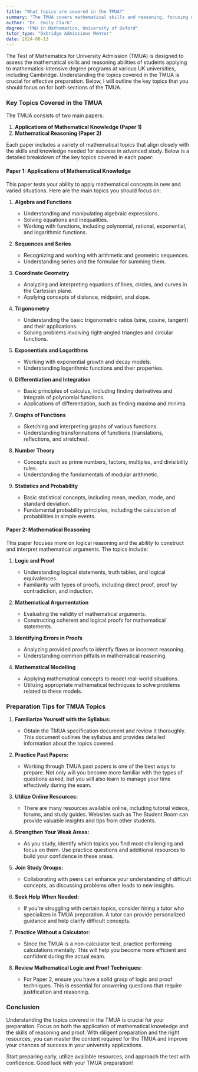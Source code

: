 ```yaml
---
title: "What topics are covered in the TMUA?"
summary: "The TMUA covers mathematical skills and reasoning, focusing on Applications of Mathematical Knowledge and Mathematical Reasoning for university admissions."
author: "Dr. Emily Clark"
degree: "PhD in Mathematics, University of Oxford"
tutor_type: "Oxbridge Admissions Mentor"
date: 2024-08-13
---
```


The Test of Mathematics for University Admission (TMUA) is designed to assess the mathematical skills and reasoning abilities of students applying to mathematics-intensive degree programs at various UK universities, including Cambridge. Understanding the topics covered in the TMUA is crucial for effective preparation. Below, I will outline the key topics that you should focus on for both sections of the TMUA.

### Key Topics Covered in the TMUA

The TMUA consists of two main papers: 

1. **Applications of Mathematical Knowledge (Paper 1)**
2. **Mathematical Reasoning (Paper 2)**

Each paper includes a variety of mathematical topics that align closely with the skills and knowledge needed for success in advanced study. Below is a detailed breakdown of the key topics covered in each paper:

#### Paper 1: Applications of Mathematical Knowledge

This paper tests your ability to apply mathematical concepts in new and varied situations. Here are the main topics you should focus on:

1. **Algebra and Functions**
   - Understanding and manipulating algebraic expressions.
   - Solving equations and inequalities.
   - Working with functions, including polynomial, rational, exponential, and logarithmic functions.

2. **Sequences and Series**
   - Recognizing and working with arithmetic and geometric sequences.
   - Understanding series and the formulae for summing them.

3. **Coordinate Geometry**
   - Analyzing and interpreting equations of lines, circles, and curves in the Cartesian plane.
   - Applying concepts of distance, midpoint, and slope.

4. **Trigonometry**
   - Understanding the basic trigonometric ratios (sine, cosine, tangent) and their applications.
   - Solving problems involving right-angled triangles and circular functions.

5. **Exponentials and Logarithms**
   - Working with exponential growth and decay models.
   - Understanding logarithmic functions and their properties.

6. **Differentiation and Integration**
   - Basic principles of calculus, including finding derivatives and integrals of polynomial functions.
   - Applications of differentiation, such as finding maxima and minima.

7. **Graphs of Functions**
   - Sketching and interpreting graphs of various functions.
   - Understanding transformations of functions (translations, reflections, and stretches).

8. **Number Theory**
   - Concepts such as prime numbers, factors, multiples, and divisibility rules.
   - Understanding the fundamentals of modular arithmetic.

9. **Statistics and Probability**
   - Basic statistical concepts, including mean, median, mode, and standard deviation.
   - Fundamental probability principles, including the calculation of probabilities in simple events.

#### Paper 2: Mathematical Reasoning

This paper focuses more on logical reasoning and the ability to construct and interpret mathematical arguments. The topics include:

1. **Logic and Proof**
   - Understanding logical statements, truth tables, and logical equivalences.
   - Familiarity with types of proofs, including direct proof, proof by contradiction, and induction.

2. **Mathematical Argumentation**
   - Evaluating the validity of mathematical arguments.
   - Constructing coherent and logical proofs for mathematical statements.

3. **Identifying Errors in Proofs**
   - Analyzing provided proofs to identify flaws or incorrect reasoning.
   - Understanding common pitfalls in mathematical reasoning.

4. **Mathematical Modelling**
   - Applying mathematical concepts to model real-world situations.
   - Utilizing appropriate mathematical techniques to solve problems related to these models.

### Preparation Tips for TMUA Topics

1. **Familiarize Yourself with the Syllabus:** 
   - Obtain the TMUA specification document and review it thoroughly. This document outlines the syllabus and provides detailed information about the topics covered. 

2. **Practice Past Papers:**
   - Working through TMUA past papers is one of the best ways to prepare. Not only will you become more familiar with the types of questions asked, but you will also learn to manage your time effectively during the exam.

3. **Utilize Online Resources:**
   - There are many resources available online, including tutorial videos, forums, and study guides. Websites such as The Student Room can provide valuable insights and tips from other students.

4. **Strengthen Your Weak Areas:**
   - As you study, identify which topics you find most challenging and focus on them. Use practice questions and additional resources to build your confidence in these areas.

5. **Join Study Groups:**
   - Collaborating with peers can enhance your understanding of difficult concepts, as discussing problems often leads to new insights.

6. **Seek Help When Needed:**
   - If you’re struggling with certain topics, consider hiring a tutor who specializes in TMUA preparation. A tutor can provide personalized guidance and help clarify difficult concepts.

7. **Practice Without a Calculator:**
   - Since the TMUA is a non-calculator test, practice performing calculations mentally. This will help you become more efficient and confident during the actual exam.

8. **Review Mathematical Logic and Proof Techniques:**
   - For Paper 2, ensure you have a solid grasp of logic and proof techniques. This is essential for answering questions that require justification and reasoning.

### Conclusion

Understanding the topics covered in the TMUA is crucial for your preparation. Focus on both the application of mathematical knowledge and the skills of reasoning and proof. With diligent preparation and the right resources, you can master the content required for the TMUA and improve your chances of success in your university applications.

Start preparing early, utilize available resources, and approach the test with confidence. Good luck with your TMUA preparation!
    